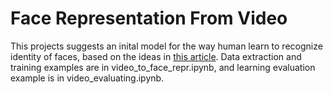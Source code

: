 # Face Representation From Video

This projects suggests an inital model for the way human learn to recognize identity of faces, based on the ideas in [this article](https://arxiv.org/pdf/1903.01000.pdf).
Data extraction and training examples are in video_to_face_repr.ipynb, and learning evaluation example is in video_evaluating.ipynb.